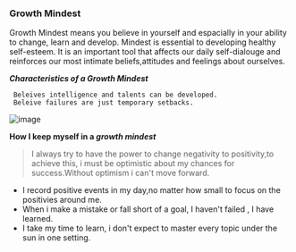 
### Growth Mindest



Growth Mindest means you believe in yourself and espacially in your ability to change, learn and develop. Mindest is essential to developing healthy self-esteem. It is an important tool that affects our daily self-dialouge and reinforces our most intimate beliefs,attitudes and feelings about ourselves.

***Characteristics of a Growth Mindest***
```
 Beleives intelligence and talents can be developed.
 Beleive failures are just temporary setbacks.
```



 ![image](https://user-images.githubusercontent.com/64333354/116813757-40326800-ab0a-11eb-90a3-7198d0509ff4.png)



**How I keep myself in a _growth mindest_**

>I always try to have the power to change negativity to positivity,to achieve this, i must be optimistic about my chances for success.Without optimism i can't move forward.

- I record positive events in my day,no matter how small to focus on the positivies around me.
- When i make a mistake or fall short of a goal, I haven't failed , I have learned.
- I take my time to learn, i don't expect to master every topic under the sun in one setting.




